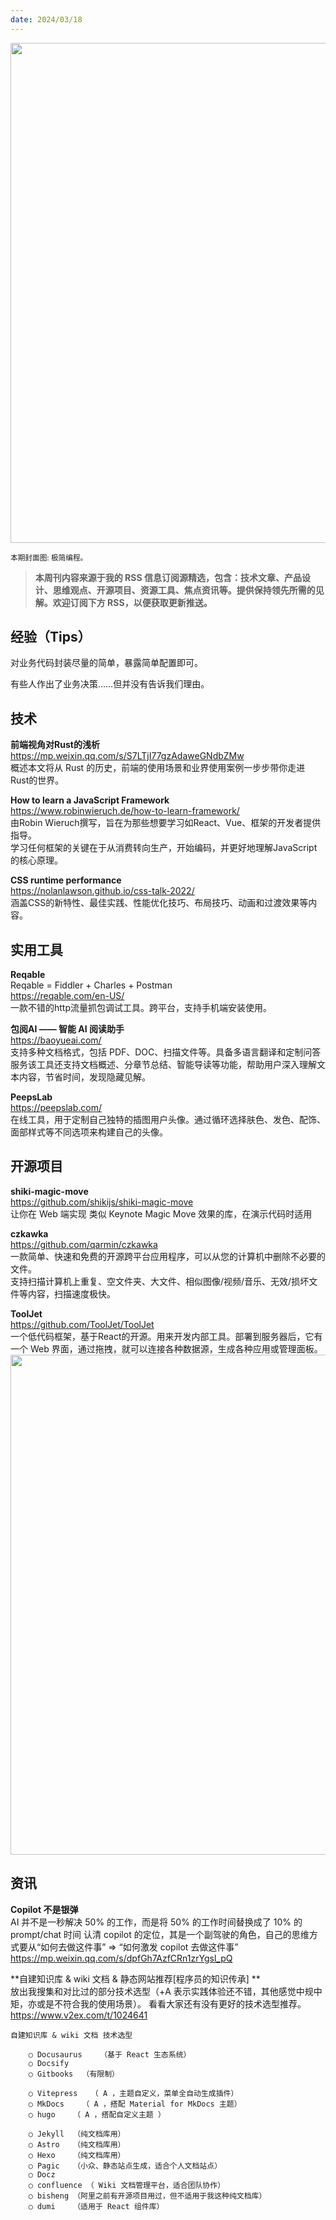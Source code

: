 ```yaml
---
date: 2024/03/18
---
```


<img src="https://p.ipic.vip/2lw203.jpg" width="800" />

<small>本期封面图: 极简编程。</small>

> **本周刊内容来源于我的 RSS 信息订阅源精选，包含：技术文章、产品设计、思维观点、开源项目、资源工具、焦点资讯等。提供保持领先所需的见解。欢迎订阅下方 RSS，以便获取更新推送。**


## 经验（Tips）

对业务代码封装尽量的简单，暴露简单配置即可。

有些人作出了业务决策……但并没有告诉我们理由。

## 技术  

**前端视角对Rust的浅析**   
https://mp.weixin.qq.com/s/S7LTjI77gzAdaweGNdbZMw     
概述本文将从 Rust 的历史，前端的使用场景和业界使用案例一步步带你走进 Rust的世界。 

**How to learn a JavaScript Framework**    
https://www.robinwieruch.de/how-to-learn-framework/   
由Robin Wieruch撰写，旨在为那些想要学习如React、Vue、框架的开发者提供指导。  
学习任何框架的关键在于从消费转向生产，开始编码，并更好地理解JavaScript的核心原理。  

**CSS runtime performance**  
https://nolanlawson.github.io/css-talk-2022/  
涵盖CSS的新特性、最佳实践、性能优化技巧、布局技巧、动画和过渡效果等内容。  

## 实用工具  

**Reqable**  
Reqable = Fiddler + Charles + Postman  
https://reqable.com/en-US/  
一款不错的http流量抓包调试工具。跨平台，支持手机端安装使用。  

**包阅AI —— 智能 AI 阅读助手**   
https://baoyueai.com/  
支持多种文档格式，包括 PDF、DOC、扫描文件等。具备多语言翻译和定制问答服务该工具还支持文档概述、分章节总结、智能导读等功能，帮助用户深入理解文本内容，节省时间，发现隐藏见解。 

**PeepsLab**    
https://peepslab.com/  
在线工具，用于定制自己独特的插图用户头像。通过循环选择肤色、发色、配饰、面部样式等不同选项来构建自己的头像。 

## 开源项目  

**shiki-magic-move**  
https://github.com/shikijs/shiki-magic-move  
让你在 Web 端实现 类似 Keynote Magic Move 效果的库，在演示代码时适用  

**czkawka**  
https://github.com/qarmin/czkawka  
一款简单、快速和免费的开源跨平台应用程序，可以从您的计算机中删除不必要的文件。  
支持扫描计算机上重复、空文件夹、大文件、相似图像/视频/音乐、无效/损坏文件等内容，扫描速度极快。  

**ToolJet**  
https://github.com/ToolJet/ToolJet  
一个低代码框架，基于React的开源。用来开发内部工具。部署到服务器后，它有一个 Web 界面，通过拖拽，就可以连接各种数据源，生成各种应用或管理面板。  
<img src="https://p.ipic.vip/uzbyut.jpg" width="800" />  


## 资讯

**Copilot 不是银弹**  
AI 并不是一秒解决 50% 的工作，而是将 50% 的工作时间替换成了 10% 的 prompt/chat 时间
认清 copilot 的定位，其是一个副驾驶的角色，自己的思维方式要从“如何去做这件事” => “如何激发 copilot 去做这件事”  
https://mp.weixin.qq.com/s/dpfGh7AzfCRn1zrYgsl_pQ   

**自建知识库 & wiki 文档 & 静态网站推荐[程序员的知识传承] **  
放出我搜集和对比过的部分技术选型（+A 表示实践体验还不错，其他感觉中规中矩，亦或是不符合我的使用场景）。 看看大家还有没有更好的技术选型推荐。   
https://www.v2ex.com/t/1024641  

    自建知识库 & wiki 文档 技术选型  
    
        ○ Docusaurus	（基于 React 生态系统）
        ○ Docsify 
        ○ Gitbooks	（有限制）

        ○ Vitepress   （ A ，主题自定义，菜单全自动生成插件）
        ○ MkDocs 	（ A ，搭配 Material for MkDocs 主题）
        ○ hugo    （ A ，搭配自定义主题 ）

        ○ Jekyll  （纯文档库用）
        ○ Astro	  （纯文档库用）
        ○ Hexo	  （纯文档库用）
        ○ Pagic	  （小众、静态站点生成，适合个人文档站点）
        ○ Docz 
        ○ confluence （ Wiki 文档管理平台，适合团队协作）
        ○ bisheng （阿里之前有开源项目用过，但不适用于我这种纯文档库）
        ○ dumi    （适用于 React 组件库）
